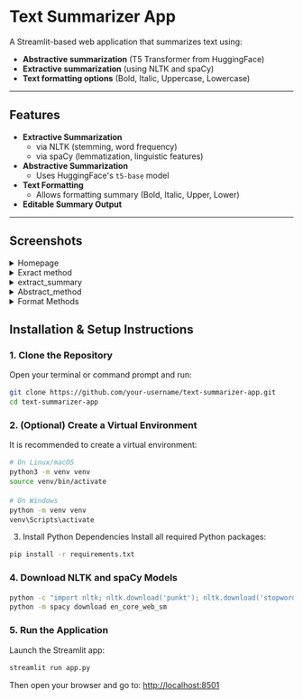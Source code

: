 # Text Summarizer App

A Streamlit-based web application that summarizes text using:
-  **Abstractive summarization** (T5 Transformer from HuggingFace)
-  **Extractive summarization** (using NLTK and spaCy)
- **Text formatting options** (Bold, Italic, Uppercase, Lowercase)

---

##  Features

- **Extractive Summarization**
  - via NLTK (stemming, word frequency)
  - via spaCy (lemmatization, linguistic features)
- **Abstractive Summarization**
  - Uses HuggingFace's `t5-base` model
- **Text Formatting**
  - Allows formatting summary (Bold, Italic, Upper, Lower)
- **Editable Summary Output**

---
## Screenshots

<details>
<summary>  Homepage</summary>
<br>
<img src="screenshots/home.png" width="700"/>
</details>

<details>
<summary>Exract method</summary>
<br>
<img src="screenshots/extract_nltk.png" width="700"/>
</details>

<details>
<summary> extract_summary</summary>
<br>
<img src="screenshots/extract_nltk.png" width="700"/>
</details>

<details>
<summary> Abstract_method</summary>
<br>
<img src="screenshots/summary_abstract.png" width="700"/>
</details>

<details>
<summary> Format Methods</summary>
<br>
<img src="screenshots/format_methods.png" width="700"/>
</details>

##  Installation & Setup Instructions

###  1. Clone the Repository

Open your terminal or command prompt and run:

```bash
git clone https://github.com/your-username/text-summarizer-app.git
cd text-summarizer-app
```

### 2. (Optional) Create a Virtual Environment
It is recommended to create a virtual environment:

```bash
# On Linux/macOS
python3 -m venv venv
source venv/bin/activate

# On Windows
python -m venv venv
venv\Scripts\activate
```
3. Install Python Dependencies
Install all required Python packages:

```bash
pip install -r requirements.txt

```
### 4. Download NLTK and spaCy Models
```bash
python -c "import nltk; nltk.download('punkt'); nltk.download('stopwords')"
python -m spacy download en_core_web_sm
```
###  5. Run the Application
Launch the Streamlit app:
```bash
streamlit run app.py
```


Then open your browser and go to:  [http://localhost:8501](http://localhost:8501)


